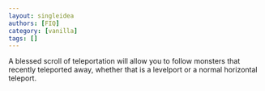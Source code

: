 ```yaml
---
layout: singleidea
authors: [FIQ]
category: [vanilla]
tags: []
---
```

A blessed scroll of teleportation will allow you to follow monsters that recently teleported away, whether that is a levelport or a normal horizontal teleport.
